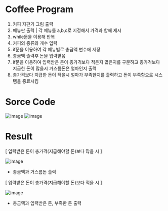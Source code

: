 # Coffee Program
1) 커피 자판기 그림 출력
2) 메뉴판 출력 | 각 메뉴를 a,b,c로 지정해서 가격과 함께 제시
3) while문을 이용해 반복
4) 커피의 종류와 개수 입력
5) if문을 이용하여 각 메뉴별로 총금액 변수에 저장
6) 총금액 출력후 돈을 입력받음
7) if문을 이용하여 입력받은 돈이 총가격보다 적은지 많은지를 구분하고 총가격보다 지급한 돈이 많을시 거스름돈은 얼마인지 출력
8) 총가격보다 지급한 돈이 적을시 얼마가 부족한지를 출력하고 돈이 부족함으로 시스템을 종료시킴


# Sorce Code
![image](https://user-images.githubusercontent.com/70150896/199135350-0ff6e405-e673-44dc-8f29-d51f9876c423.png)
![image](https://user-images.githubusercontent.com/70150896/199135389-346f50df-637c-4f8f-a441-068ab683d53a.png)


# Result
[ 입력받은 돈이 총가격(지급해야할 돈)보다 많을 시 ]

![image](https://user-images.githubusercontent.com/70150896/199133082-4a1961ef-5c62-45df-9d05-3c0584045c42.png)
- 총금액과 거스름돈 출력


[ 입력받은 돈이 총가격(지급해야할 돈)보다 적을 시 ]

![image](https://user-images.githubusercontent.com/70150896/199133112-ce5d1cec-0d69-47c5-9cf7-50e7225d04cb.png)
- 총금액과 입력받은 돈, 부족한 돈 출력
